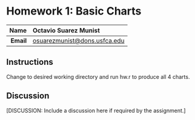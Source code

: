 Homework 1: Basic Charts
==============================

| **Name**  | Octavio Suarez Munist  |
|----------:|:-------------|
| **Email** | osuarezmunist@dons.usfca.edu |

## Instructions ##

Change to desired working directory and run hw.r to produce all 4 charts.

## Discussion ##

[DISCUSSION: Include a discussion here if required by the assignment.]
